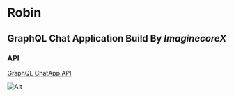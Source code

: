 # Robin
**GraphQL Chat Application Build By** *ImaginecoreX* 
--
### API
[GraphQL ChatApp API](https://github.com/ByteBigBoss/GraphQL-ChatApp)

![Alt](https://repobeats.axiom.co/api/embed/7174343b8ff8ae37c03fd677fac262a2794fa5de.svg "Repobeats analytics image")
